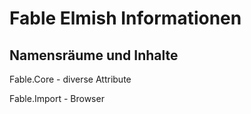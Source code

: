 # Fable Elmish Informationen

## Namensräume und Inhalte

Fable.Core
    - diverse Attribute

Fable.Import
    - Browser